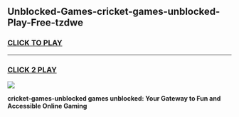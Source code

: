 
## Unblocked-Games-cricket-games-unblocked-Play-Free-tzdwe
<h3>
<a href="https://premium76.site?title=cricket-games-unblocked&ref=19M">CLICK TO PLAY</a></h3>
<hr>

<h3>
<a href="https://premium76.site?title=cricket-games-unblocked&ref=19M">CLICK 2 PLAY</a>
  
</h3>

<a href="https://premium76.site?title=cricket-games-unblocked&ref=19M"><img src="https://clearcache.store/games.png"></a>


**cricket-games-unblocked games unblocked: Your Gateway to Fun and Accessible Online Gaming**
